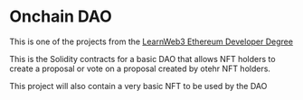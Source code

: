 # Onchain DAO

This is one of the projects from the [LearnWeb3 Ethereum Developer Degree](https://learnweb3.io/degrees/ethereum-developer-degree/)

This is the Solidity contracts for a basic DAO that allows NFT holders to create a proposal or vote on a proposal created by otehr NFT holders.

This project will also contain a very basic NFT to be used by the DAO
